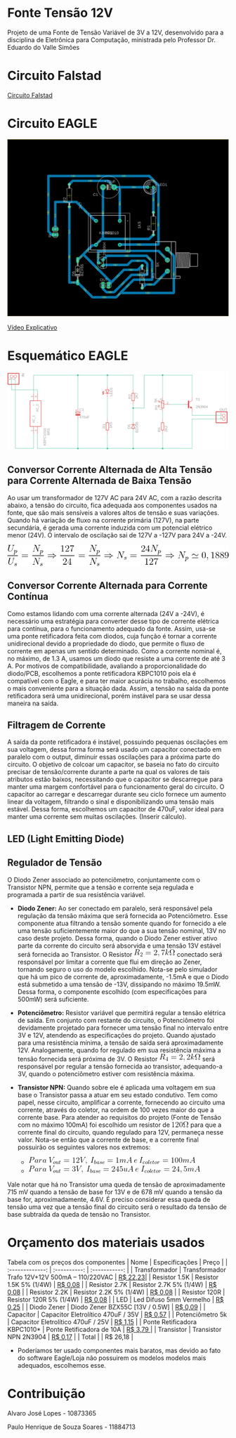 # Fonte Tensão 12V
Projeto de uma Fonte de Tensão Variável de 3V a 12V, desenvolvido para a disciplina de Eletrônica para Computação, ministrada pelo Professor Dr. Eduardo do Valle Simões
# Circuito Falstad
<a href = "http://tinyurl.com/ya99s22k"> Circuito Falstad</a>
# Circuito EAGLE

![PCB](https://github.com/Alvaro-dev/FonteTensaoVariavel/blob/master/PCB.png)

<a href = "https://drive.google.com/file/d/1gzrX5Xs-pL27jggY8ZcAat801Hr3pDeq/view?usp=sharing"> Vídeo Explicativo</a>

# Esquemático EAGLE
![Schematic](https://github.com/Alvaro-dev/FonteTensaoVariavel/blob/master/Schematic.png)

## Conversor Corrente Alternada de Alta Tensão para Corrente Alternada de Baixa Tensão
Ao usar um transformador de 127V AC para 24V AC, com a razão descrita abaixo, a tensão do circuito, fica adequada aos componentes usados na fonte, que são mais sensíveis a valores altos de tensão e suas variações. Quando há variação de fluxo na corrente primária (127V), na parte secundária, é gerada uma corrente induzida com um potencial elétrico menor (24V). O intervalo de oscilação sai de 127V a -127V para 24V a -24V.

![Transformador](https://github.com/Alvaro-dev/FonteTensaoVariavel/blob/master/Transformador.gif)

## Conversor Corrente Alternada para Corrente Contínua
Como estamos lidando com uma corrente alternada (24V a -24V), é necessário uma estratégia para converter desse tipo de corrente elétrica para contínua, para o funcionamento adequado da fonte. Assim, usa-se uma ponte retificadora feita com diodos, cuja função é tornar a corrente unidirecional devido a propriedade do diodo, que permite o fluxo de corrente em apenas um sentido determinado. Como a corrente nominal é, no máximo, de 1.3 A, usamos um diodo que resiste a uma corrente de até 3 A.
Por motivos de compatibilidade, avaliando a proporcionalidade do diodo/PCB, escolhemos a ponte retificadora KBPC1010 pois ela é compatível com o Eagle, e para ter maior acurácia no trabalho, escolhemos o mais conveniente para a situação dada. Assim, a tensão na saída da ponte retificadora será uma unidirecional, porém instável para se usar dessa maneira na saída.

## Filtragem de Corrente
A saída da ponte retificadora é instável, possuindo pequenas oscilações em sua voltagem, dessa forma forma será usado um capacitor conectado em paralelo com o output, diminuir essas oscilações para a próxima parte do circuito. O objetivo de colcoar um capacitor, se baseia no fato do circuito precisar de tensão/corrente durante a parte na qual os valores de tais atributos estão baixos, necessitando que o capacitor se descarregue para manter uma margem confortável para o funcionamento geral do circuito.
O capacitor ao carregar e descarregar durante seu ciclo fornece um aumento linear da voltagem, filtrando o sinal e disponibilizando uma tensão mais estável. Dessa forma, escolhemos um capacitor de 470uF, valor ideal para manter uma corrente sem muitas oscilações.
(Inserir cálculo).

## LED (Light Emitting Diode)

## Regulador de Tensão
O Diodo Zener associado ao potenciômetro, conjuntamente com o Transistor NPN, permite que a tensão e corrente seja regulada e programada a partir de sua resistência variável.
- <b>Diodo Zener:</b> Ao ser conectado em paralelo, será responsável pela regulação da tensão máxima que será fornecida ao Potenciômetro. Esse componente atua filtrando a tensão somente quando for fornecido a ele uma tensão suficientemente maior do que a sua tensão nominal, 13V no caso deste projeto. Dessa forma, quando o Diodo Zener estiver ativo parte da corrente do circuito será absorvida e uma tensão 13V estável será fornecida ao Transistor. O Resistor ![R2value](https://github.com/Alvaro-dev/FonteTensaoVariavel/blob/master/Formulas/R2val.gif) conectado será responsável por limitar a corrente que flui em direção ao Zener, tornando seguro o uso do modelo escolhido. Nota-se pelo simulador que há um pico de corrente de, aproximadamente, -1.5mA e que o Diodo está submetido a uma tensão de -13V, dissipando no máximo 19.5mW. Dessa forma, o componente escolhido (com especificações para 500mW) será suficiente.

- <b>Potenciômetro:</b> Resistor variável que permitirá regular a tensão elétrica de saída. Em conjunto com restante do circuito, o Potenciômetro foi devidamente projetado para fornecer uma tensão final no intervalo entre 3V e 12V, atendendo as especificações do projeto. Quando ajustado para uma resistência mínima, a tensão de saída será aproximadamente 12V. Analogamente, quando for regulado em sua resistência máxima a tensão fornecida será próxima de 3V. O Resistor ![R4](https://github.com/Alvaro-dev/FonteTensaoVariavel/blob/master/Formulas/R4val.gif) será responsável por regular a tensão fornecida ao transistor, adequando-a 3V, quando o potenciômetro estiver com resistência máxima.

- <b>Transistor NPN:</b> Quando sobre ele é aplicada uma voltagem em sua base o Transistor passa a atuar em seu estado condutivo. Tem como papel, nesse circuito, amplificar a corrente, fornecendo ao circuito uma corrente, através do coletor, na ordem de 100 vezes maior do que a corrente base. Para atender ao requisitos do projeto (Fonte de Tensão com no máximo 100mA) foi escolhido um resistor de ![R120](https://github.com/Alvaro-dev/FonteTensaoVariavel/blob/master/Formulas/120R.gif) para que a corrente final do circuito, quando regulado para 12V, permaneça nesse valor. Nota-se então que a corrente de base, e a corrente final possuirão os seguintes valores nos extremos:
  - ![Vout12](https://github.com/Alvaro-dev/FonteTensaoVariavel/blob/master/Formulas/Vout_12.gif)
  - ![Vout3](https://github.com/Alvaro-dev/FonteTensaoVariavel/blob/master/Formulas/Vout_3.gif)  

Vale notar que há no Transistor uma queda de tensão de aproximadamente 715 mV quando a tensão de base for 13V e de 678 mV quando a tensão da base for, aproximadamente, 4.6V. É preciso considerar essa queda de tensão uma vez que a tensão final do circuito será o resultado da tensão de base subtraída da queda de tensão no Transistor.


# Orçamento dos materiais usados
Tabela com os preços dos componentes
|     Nome    |     Especificações    |     Preço    |
| :-------------: | :----------: | :-----------: |
| Transformador | Transformador Trafo 12V+12V 500mA – 110/220VAC | <a href = "https://www.baudaeletronica.com.br/transformador-trafo-12v-12v-500ma-110-220vac.html">R$ 22,23</a>|
| Resistor 1.5K   | Resistor 1.5K 5% (1/4W) | <a href = "https://www.baudaeletronica.com.br/resistor-1k5-5-1-4w.html">R$ 0,08</a> |
| Resistor 2.7K   | Resistor 2.7K 5% (1/4W) | <a href = "https://www.baudaeletronica.com.br/resistor-2k7-5-1-4w.html">R$ 0,08</a> |
| Resistor 2.2K   | Resistor 2.2K 5% (1/4W) | <a href = "https://www.baudaeletronica.com.br/resistor-2k2-5-1-4w.html">R$ 0,08</a> |
| Resistor 120R   | Resistor 120R 5% (1/4W) | <a href = "https://www.baudaeletronica.com.br/resistor-120r-5-1-4w.html">R$ 0,08</a> |
| LED | Led Difuso 5mm Vermelho | <a href = "https://www.eletrogate.com/led-difuso-5mm-vermelho">R$ 0,25</a> |
| Diodo Zener   | Diodo Zener BZX55C [13V / 0.5W] | <a href = "https://www.baudaeletronica.com.br/diodo-zener-bzx55c-13v-0-5w.html">R$ 0,09</a> |
| Capacitor   | Capacitor Eletrolítico 470uF / 35V | <a href = "https://www.baudaeletronica.com.br/capacitor-eletrolitico-470uf-35v.html">R$ 0,57</a> |
| Potenciômetro 5k   | Capacitor Eletrolítico 470uF / 25V | <a href = "https://www.baudaeletronica.com.br/capacitor-eletrolitico-470uf-25v.html">R$ 1,15</a> |
| Ponte Retificadora KBPC1010* | Ponte Retificadora de 10A | <a href = "https://www.baudaeletronica.com.br/ponte-retificadora-kbpc1010.html"> R$ 3,79  </a> |
| Transistor   | Transistor NPN 2N3904 | <a href = "https://www.baudaeletronica.com.br/transistor-npn-2n3904.html">R$ 0,17</a> |
| Total   |  | R$ 26,18 |

* Poderíamos ter usado componentes mais baratos, mas devido ao fato do software Eagle/Loja não possuirem os modelos modelos mais adequados, escolhemos esse.

# Contribuição
Alvaro José Lopes - 10873365

Paulo Henrique de Souza Soares - 11884713
